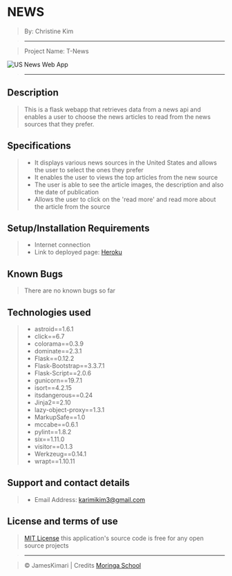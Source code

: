 # NEWS

> By: Christine Kim

> --------------------------------------------------------------------------------

> Project Name: T-News

![US News Web App](/app/static/)

> --------------------------------------------------------------------------------

## Description

> This is a flask webapp that retrieves data from a news api and enables a user to choose the news articles to read from the news sources that they prefer.

## Specifications
> - It displays various news sources in the United States and allows the user to select the ones they prefer
> - It enables the user to views the top articles from the new source
> - The user is able to see the article images, the description and also the date of publication
> - Allows the user to click on the 'read more' and read more about the article from the source

## Setup/Installation Requirements

> - Internet connection
> - Link to deployed page: [Heroku](https://uss-news.herokuapp.com/)

## Known Bugs

> There are no known bugs so far

## Technologies used

> - astroid==1.6.1
> - click==6.7
> - colorama==0.3.9
> - dominate==2.3.1
> - Flask==0.12.2
> - Flask-Bootstrap==3.3.7.1
> - Flask-Script==2.0.6
> - gunicorn==19.7.1
> - isort==4.2.15
> - itsdangerous==0.24
> - Jinja2==2.10
> - lazy-object-proxy==1.3.1
> - MarkupSafe==1.0
> - mccabe==0.6.1
> - pylint==1.8.2
> - six==1.11.0
> - visitor==0.1.3
> - Werkzeug==0.14.1
> - wrapt==1.10.11


## Support and contact details

> - Email Address: karimikim3@gmail.com

## License and terms of use

> [MIT License](license) this application's source code is free for any open source projects

> --------------------------------------------------------------------------------

> © JamesKimari | Credits [Moringa School](https://moringaschool.com/)
